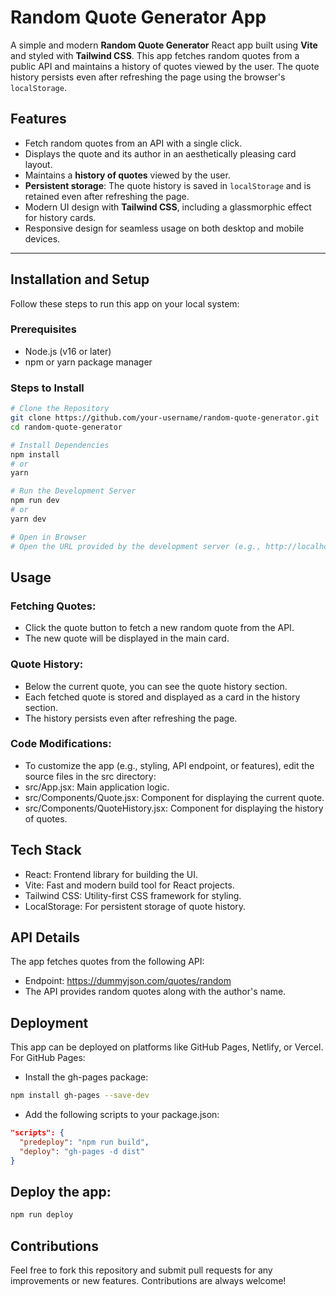 # Random Quote Generator App

A simple and modern **Random Quote Generator** React app built using **Vite** and styled with **Tailwind CSS**. This app fetches random quotes from a public API and maintains a history of quotes viewed by the user. The quote history persists even after refreshing the page using the browser's `localStorage`.

## Features

- Fetch random quotes from an API with a single click.
- Displays the quote and its author in an aesthetically pleasing card layout.
- Maintains a **history of quotes** viewed by the user.
- **Persistent storage**: The quote history is saved in `localStorage` and is retained even after refreshing the page.
- Modern UI design with **Tailwind CSS**, including a glassmorphic effect for history cards.
- Responsive design for seamless usage on both desktop and mobile devices.

---

## Installation and Setup

Follow these steps to run this app on your local system:

### Prerequisites
- Node.js (v16 or later)
- npm or yarn package manager

### Steps to Install

```bash
# Clone the Repository
git clone https://github.com/your-username/random-quote-generator.git
cd random-quote-generator

# Install Dependencies
npm install
# or
yarn

# Run the Development Server
npm run dev
# or
yarn dev

# Open in Browser
# Open the URL provided by the development server (e.g., http://localhost:5173) to see the app in action.

```

## Usage
### Fetching Quotes:

- Click the quote button to fetch a new random quote from the API.
- The new quote will be displayed in the main card.

### Quote History:

- Below the current quote, you can see the quote history section.
- Each fetched quote is stored and displayed as a card in the history section.
- The history persists even after refreshing the page.
 
### Code Modifications:

- To customize the app (e.g., styling, API endpoint, or features), edit the source files in the src directory:
- src/App.jsx: Main application logic.
- src/Components/Quote.jsx: Component for displaying the current quote.
- src/Components/QuoteHistory.jsx: Component for displaying the history of quotes.

## Tech Stack
- React: Frontend library for building the UI.
- Vite: Fast and modern build tool for React projects.
- Tailwind CSS: Utility-first CSS framework for styling.
- LocalStorage: For persistent storage of quote history.

## API Details

The app fetches quotes from the following API:

- Endpoint: https://dummyjson.com/quotes/random
- The API provides random quotes along with the author's name.

## Deployment

This app can be deployed on platforms like GitHub Pages, Netlify, or Vercel. For GitHub Pages:

- Install the gh-pages package:

```bash
npm install gh-pages --save-dev
```

- Add the following scripts to your package.json:


```json
"scripts": {
  "predeploy": "npm run build",
  "deploy": "gh-pages -d dist"
}
```

## Deploy the app:

```bash
npm run deploy
```

## Contributions
Feel free to fork this repository and submit pull requests for any improvements or new features. Contributions are always welcome!

